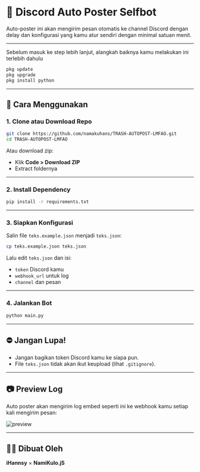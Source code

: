 # 🤖 Discord Auto Poster Selfbot

Auto-poster ini akan mengirim pesan otomatis ke channel Discord dengan delay dan konfigurasi yang kamu atur sendiri dengan minimal satuan menit.

---

Sebelum masuk ke step lebih lanjut, alangkah baiknya kamu melakukan ini terlebih dahulu
```bash
pkg update
pkg upgrade
pkg install python
```
---

## 🚀 Cara Menggunakan

### 1. Clone atau Download Repo
```bash
git clone https://github.com/namakuhans/TRASH-AUTOPOST-LMFAO.git
cd TRASH-AUTOPOST-LMFAO
```

Atau download zip:
- Klik **Code > Download ZIP**
- Extract foldernya

---

### 2. Install Dependency
```bash
pip install -r requirements.txt
```

---

### 3. Siapkan Konfigurasi
Salin file `teks.example.json` menjadi `teks.json`:
```bash
cp teks.example.json teks.json
```

Lalu edit `teks.json` dan isi:
- `token` Discord kamu
- `webhook_url` untuk log
- `channel` dan pesan

---

### 4. Jalankan Bot
```bash
python main.py
```

---

## ⛔️ Jangan Lupa!
- Jangan bagikan token Discord kamu ke siapa pun.
- File `teks.json` tidak akan ikut keupload (lihat `.gitignore`).

---

## 📷 Preview Log
Auto poster akan mengirim log embed seperti ini ke webhook kamu setiap kali mengirim pesan:

![preview](https://cdn.discordapp.com/attachments/1334163100974452756/1372259788762644592/IMG_20250515_000952.jpg?ex=68262004&is=6824ce84&hm=2f0d8c9757ed2c45ba3202e6a72b78c9304ee669185faae1597950e9ddf02797&)

---

## 👨‍💼 Dibuat Oleh
**iHannsy** × **NamiKulo.jS**
